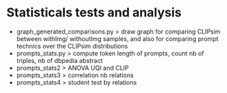 # Statisticals tests and analysis 

* graph_generated_comparisons.py > draw graph for comparing CLIPsim between withImg/ withoutImg samples, and also for comparing prompt technics over the CLIPsim distributions  
* prompts_stats.py > compute token length of prompts, count nb of triples, nb of dbpedia abstract 
* prompts_stats2 > ANOVA UQI and CLIP
* prompts_stats3 > correlation nb relations
* prompts_stats4 > student test by relations
